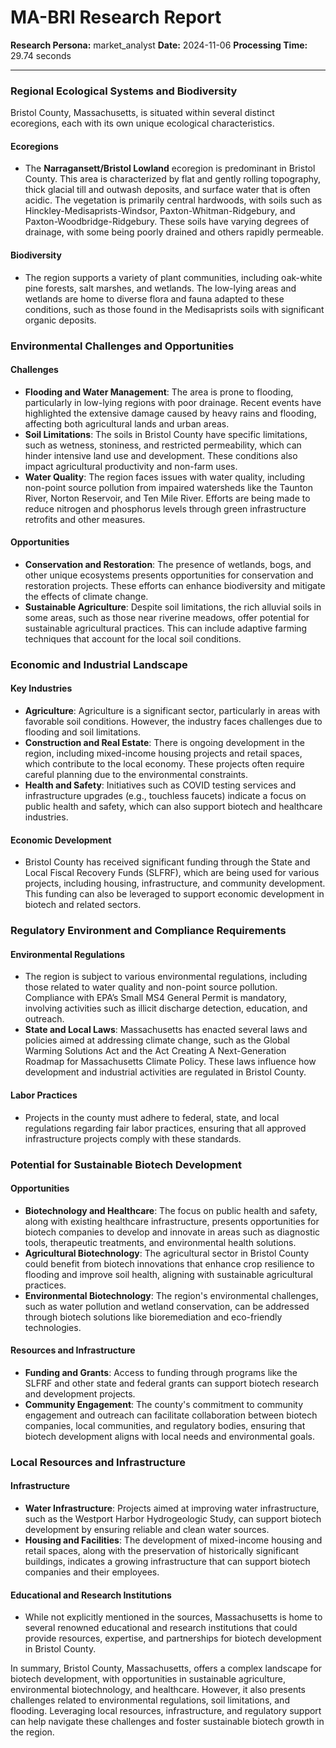 # MA-BRI Research Report

**Research Persona:** market_analyst
**Date:** 2024-11-06
**Processing Time:** 29.74 seconds

---

### Regional Ecological Systems and Biodiversity

Bristol County, Massachusetts, is situated within several distinct ecoregions, each with its own unique ecological characteristics.

#### Ecoregions
- The **Narragansett/Bristol Lowland** ecoregion is predominant in Bristol County. This area is characterized by flat and gently rolling topography, thick glacial till and outwash deposits, and surface water that is often acidic. The vegetation is primarily central hardwoods, with soils such as Hinckley-Medisaprists-Windsor, Paxton-Whitman-Ridgebury, and Paxton-Woodbridge-Ridgebury. These soils have varying degrees of drainage, with some being poorly drained and others rapidly permeable.

#### Biodiversity
- The region supports a variety of plant communities, including oak-white pine forests, salt marshes, and wetlands. The low-lying areas and wetlands are home to diverse flora and fauna adapted to these conditions, such as those found in the Medisaprists soils with significant organic deposits.

### Environmental Challenges and Opportunities

#### Challenges
- **Flooding and Water Management**: The area is prone to flooding, particularly in low-lying regions with poor drainage. Recent events have highlighted the extensive damage caused by heavy rains and flooding, affecting both agricultural lands and urban areas.
- **Soil Limitations**: The soils in Bristol County have specific limitations, such as wetness, stoniness, and restricted permeability, which can hinder intensive land use and development. These conditions also impact agricultural productivity and non-farm uses.
- **Water Quality**: The region faces issues with water quality, including non-point source pollution from impaired watersheds like the Taunton River, Norton Reservoir, and Ten Mile River. Efforts are being made to reduce nitrogen and phosphorus levels through green infrastructure retrofits and other measures.

#### Opportunities
- **Conservation and Restoration**: The presence of wetlands, bogs, and other unique ecosystems presents opportunities for conservation and restoration projects. These efforts can enhance biodiversity and mitigate the effects of climate change.
- **Sustainable Agriculture**: Despite soil limitations, the rich alluvial soils in some areas, such as those near riverine meadows, offer potential for sustainable agricultural practices. This can include adaptive farming techniques that account for the local soil conditions.

### Economic and Industrial Landscape

#### Key Industries
- **Agriculture**: Agriculture is a significant sector, particularly in areas with favorable soil conditions. However, the industry faces challenges due to flooding and soil limitations.
- **Construction and Real Estate**: There is ongoing development in the region, including mixed-income housing projects and retail spaces, which contribute to the local economy. These projects often require careful planning due to the environmental constraints.
- **Health and Safety**: Initiatives such as COVID testing services and infrastructure upgrades (e.g., touchless faucets) indicate a focus on public health and safety, which can also support biotech and healthcare industries.

#### Economic Development
- Bristol County has received significant funding through the State and Local Fiscal Recovery Funds (SLFRF), which are being used for various projects, including housing, infrastructure, and community development. This funding can also be leveraged to support economic development in biotech and related sectors.

### Regulatory Environment and Compliance Requirements

#### Environmental Regulations
- The region is subject to various environmental regulations, including those related to water quality and non-point source pollution. Compliance with EPA’s Small MS4 General Permit is mandatory, involving activities such as illicit discharge detection, education, and outreach.
- **State and Local Laws**: Massachusetts has enacted several laws and policies aimed at addressing climate change, such as the Global Warming Solutions Act and the Act Creating A Next-Generation Roadmap for Massachusetts Climate Policy. These laws influence how development and industrial activities are regulated in Bristol County.

#### Labor Practices
- Projects in the county must adhere to federal, state, and local regulations regarding fair labor practices, ensuring that all approved infrastructure projects comply with these standards.

### Potential for Sustainable Biotech Development

#### Opportunities
- **Biotechnology and Healthcare**: The focus on public health and safety, along with existing healthcare infrastructure, presents opportunities for biotech companies to develop and innovate in areas such as diagnostic tools, therapeutic treatments, and environmental health solutions.
- **Agricultural Biotechnology**: The agricultural sector in Bristol County could benefit from biotech innovations that enhance crop resilience to flooding and improve soil health, aligning with sustainable agricultural practices.
- **Environmental Biotechnology**: The region's environmental challenges, such as water pollution and wetland conservation, can be addressed through biotech solutions like bioremediation and eco-friendly technologies.

#### Resources and Infrastructure
- **Funding and Grants**: Access to funding through programs like the SLFRF and other state and federal grants can support biotech research and development projects.
- **Community Engagement**: The county's commitment to community engagement and outreach can facilitate collaboration between biotech companies, local communities, and regulatory bodies, ensuring that biotech development aligns with local needs and environmental goals.

### Local Resources and Infrastructure

#### Infrastructure
- **Water Infrastructure**: Projects aimed at improving water infrastructure, such as the Westport Harbor Hydrogeologic Study, can support biotech development by ensuring reliable and clean water sources.
- **Housing and Facilities**: The development of mixed-income housing and retail spaces, along with the preservation of historically significant buildings, indicates a growing infrastructure that can support biotech companies and their employees.

#### Educational and Research Institutions
- While not explicitly mentioned in the sources, Massachusetts is home to several renowned educational and research institutions that could provide resources, expertise, and partnerships for biotech development in Bristol County.

In summary, Bristol County, Massachusetts, offers a complex landscape for biotech development, with opportunities in sustainable agriculture, environmental biotechnology, and healthcare. However, it also presents challenges related to environmental regulations, soil limitations, and flooding. Leveraging local resources, infrastructure, and regulatory support can help navigate these challenges and foster sustainable biotech growth in the region.